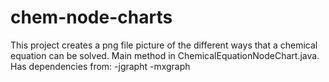 # chem-node-charts
This project creates a png file picture of the different ways that a chemical equation can be solved. 
Main method in ChemicalEquationNodeChart.java. 
Has dependencies from:
-jgrapht
-mxgraph
